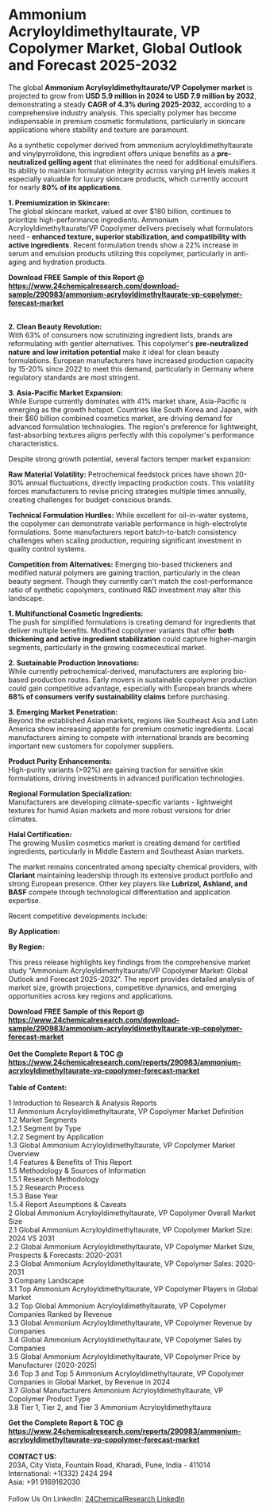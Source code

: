<h1>Ammonium Acryloyldimethyltaurate, VP Copolymer Market, Global Outlook and Forecast 2025-2032</h1><p>The global <strong>Ammonium Acryloyldimethyltaurate/VP Copolymer market</strong> is projected to grow from <strong>USD 5.9 million in 2024 to USD 7.9 million by 2032</strong>, demonstrating a steady <strong>CAGR of 4.3% during 2025-2032</strong>, according to a comprehensive industry analysis. This specialty polymer has become indispensable in premium cosmetic formulations, particularly in skincare applications where stability and texture are paramount.</p><p>As a synthetic copolymer derived from ammonium acryloyldimethyltaurate and vinylpyrrolidone, this ingredient offers unique benefits as a <strong>pre-neutralized gelling agent</strong> that eliminates the need for additional emulsifiers. Its ability to maintain formulation integrity across varying pH levels makes it especially valuable for luxury skincare products, which currently account for nearly <strong>80% of its applications</strong>.</p><p><strong>1. Premiumization in Skincare:</strong><br>
The global skincare market, valued at over $180 billion, continues to prioritize high-performance ingredients. Ammonium Acryloyldimethyltaurate/VP Copolymer delivers precisely what formulators need - <strong>enhanced texture, superior stabilization, and compatibility with active ingredients</strong>. Recent formulation trends show a 22% increase in serum and emulsion products utilizing this copolymer, particularly in anti-aging and hydration products.</p><div><b>Download FREE Sample of this Report @ 
            <a href="https://www.24chemicalresearch.com/download-sample/290983/ammonium-acryloyldimethyltaurate-vp-copolymer-forecast-market">
            https://www.24chemicalresearch.com/download-sample/290983/ammonium-acryloyldimethyltaurate-vp-copolymer-forecast-market</a></b></div><br><p><strong>2. Clean Beauty Revolution:</strong><br>
With 63% of consumers now scrutinizing ingredient lists, brands are reformulating with gentler alternatives. This copolymer's <strong>pre-neutralized nature and low irritation potential</strong> make it ideal for clean beauty formulations. European manufacturers have increased production capacity by 15-20% since 2022 to meet this demand, particularly in Germany where regulatory standards are most stringent.</p><p><strong>3. Asia-Pacific Market Expansion:</strong><br>
While Europe currently dominates with 41% market share, Asia-Pacific is emerging as the growth hotspot. Countries like South Korea and Japan, with their $60 billion combined cosmetics market, are driving demand for advanced formulation technologies. The region's preference for lightweight, fast-absorbing textures aligns perfectly with this copolymer's performance characteristics.</p><p>Despite strong growth potential, several factors temper market expansion:</p><p><strong>Raw Material Volatility:</strong> Petrochemical feedstock prices have shown 20-30% annual fluctuations, directly impacting production costs. This volatility forces manufacturers to revise pricing strategies multiple times annually, creating challenges for budget-conscious brands.</p><p><strong>Technical Formulation Hurdles:</strong> While excellent for oil-in-water systems, the copolymer can demonstrate variable performance in high-electrolyte formulations. Some manufacturers report batch-to-batch consistency challenges when scaling production, requiring significant investment in quality control systems.</p><p><strong>Competition from Alternatives:</strong> Emerging bio-based thickeners and modified natural polymers are gaining traction, particularly in the clean beauty segment. Though they currently can't match the cost-performance ratio of synthetic copolymers, continued R&amp;D investment may alter this landscape.</p><p><strong>1. Multifunctional Cosmetic Ingredients:</strong><br>
The push for simplified formulations is creating demand for ingredients that deliver multiple benefits. Modified copolymer variants that offer <strong>both thickening and active ingredient stabilization</strong> could capture higher-margin segments, particularly in the growing cosmeceutical market.</p><p><strong>2. Sustainable Production Innovations:</strong><br>
While currently petrochemical-derived, manufacturers are exploring bio-based production routes. Early movers in sustainable copolymer production could gain competitive advantage, especially with European brands where <strong>68% of consumers verify sustainability claims</strong> before purchasing.</p><p><strong>3. Emerging Market Penetration:</strong><br>
Beyond the established Asian markets, regions like Southeast Asia and Latin America show increasing appetite for premium cosmetic ingredients. Local manufacturers aiming to compete with international brands are becoming important new customers for copolymer suppliers.</p><p><strong>Product Purity Enhancements:</strong><br>
	High-purity variants (&gt;92%) are gaining traction for sensitive skin formulations, driving investments in advanced purification technologies.</p><p><strong>Regional Formulation Specialization:</strong><br>
	Manufacturers are developing climate-specific variants - lightweight textures for humid Asian markets and more robust versions for drier climates.</p><p><strong>Halal Certification:</strong><br>
	The growing Muslim cosmetics market is creating demand for certified ingredients, particularly in Middle Eastern and Southeast Asian markets.</p><p>The market remains concentrated among specialty chemical providers, with <strong>Clariant</strong> maintaining leadership through its extensive product portfolio and strong European presence. Other key players like <strong>Lubrizol, Ashland, and BASF</strong> compete through technological differentiation and application expertise.</p><p>Recent competitive developments include:</p><p><strong>By Application:</strong></p><p><strong>By Region:</strong></p><p>This press release highlights key findings from the comprehensive market study "Ammonium Acryloyldimethyltaurate/VP Copolymer Market: Global Outlook and Forecast 2025-2032". The report provides detailed analysis of market size, growth projections, competitive dynamics, and emerging opportunities across key regions and applications.</p><div><b>Download FREE Sample of this Report @ 
            <a href="https://www.24chemicalresearch.com/download-sample/290983/ammonium-acryloyldimethyltaurate-vp-copolymer-forecast-market">
            https://www.24chemicalresearch.com/download-sample/290983/ammonium-acryloyldimethyltaurate-vp-copolymer-forecast-market</a></b></div><br><div><b>Get the Complete Report & TOC @ 
            <a href="https://www.24chemicalresearch.com/reports/290983/ammonium-acryloyldimethyltaurate-vp-copolymer-forecast-market">
            https://www.24chemicalresearch.com/reports/290983/ammonium-acryloyldimethyltaurate-vp-copolymer-forecast-market</a></b></div><br>
            <b>Table of Content:</b><p>1 Introduction to Research & Analysis Reports<br />
 1.1 Ammonium Acryloyldimethyltaurate, VP Copolymer Market Definition<br />
 1.2 Market Segments<br />
 1.2.1 Segment by Type<br />
 1.2.2 Segment by Application<br />
 1.3 Global Ammonium Acryloyldimethyltaurate, VP Copolymer Market Overview<br />
 1.4 Features & Benefits of This Report<br />
 1.5 Methodology & Sources of Information<br />
 1.5.1 Research Methodology<br />
 1.5.2 Research Process<br />
 1.5.3 Base Year<br />
 1.5.4 Report Assumptions & Caveats<br />
2 Global Ammonium Acryloyldimethyltaurate, VP Copolymer Overall Market Size<br />
 2.1 Global Ammonium Acryloyldimethyltaurate, VP Copolymer Market Size: 2024 VS 2031<br />
 2.2 Global Ammonium Acryloyldimethyltaurate, VP Copolymer Market Size, Prospects & Forecasts: 2020-2031<br />
 2.3 Global Ammonium Acryloyldimethyltaurate, VP Copolymer Sales: 2020-2031<br />
3 Company Landscape<br />
 3.1 Top Ammonium Acryloyldimethyltaurate, VP Copolymer Players in Global Market<br />
 3.2 Top Global Ammonium Acryloyldimethyltaurate, VP Copolymer Companies Ranked by Revenue<br />
 3.3 Global Ammonium Acryloyldimethyltaurate, VP Copolymer Revenue by Companies<br />
 3.4 Global Ammonium Acryloyldimethyltaurate, VP Copolymer Sales by Companies<br />
 3.5 Global Ammonium Acryloyldimethyltaurate, VP Copolymer Price by Manufacturer (2020-2025)<br />
 3.6 Top 3 and Top 5 Ammonium Acryloyldimethyltaurate, VP Copolymer Companies in Global Market, by Revenue in 2024<br />
 3.7 Global Manufacturers Ammonium Acryloyldimethyltaurate, VP Copolymer Product Type<br />
 3.8 Tier 1, Tier 2, and Tier 3 Ammonium Acryloyldimethyltaura</p><div><b>Get the Complete Report & TOC @ 
            <a href="https://www.24chemicalresearch.com/reports/290983/ammonium-acryloyldimethyltaurate-vp-copolymer-forecast-market">
            https://www.24chemicalresearch.com/reports/290983/ammonium-acryloyldimethyltaurate-vp-copolymer-forecast-market</a></b></div><br><b>CONTACT US:</b><br>
            203A, City Vista, Fountain Road, Kharadi, Pune, India - 411014<br>
            International: +1(332) 2424 294<br>
            Asia: +91 9169162030 <br><br>
            Follow Us On LinkedIn: <a href="https://www.linkedin.com/company/24chemicalresearch/">24ChemicalResearch LinkedIn</a>